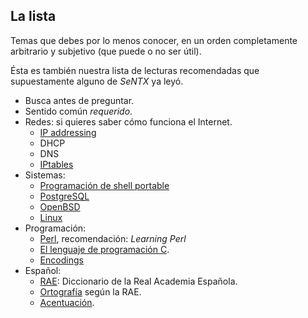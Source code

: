 ## La lista

Temas que debes por lo menos conocer, en un orden completamente arbitrario y
subjetivo (que puede o no ser útil).

Ésta es también nuestra lista de lecturas recomendadas que supuestamente alguno
de *SeNTX* ya leyó.

* Busca antes de preguntar.
* Sentido común *requerido*.
* Redes: si quieres saber cómo funciona el Internet.
  * [IP addressing][]
  * DHCP
  * DNS
  * [IPtables][]
* Sistemas: 
  * [Programación de shell portable][sh]
  * [PostgreSQL][]
  * [OpenBSD][]
  * [Linux][]
* Programación:
  * [Perl][], recomendación: *Learning Perl*
  * [El lenguaje de programación C][C].
  * [Encodings][]
* Español:
  * [RAE][]: Diccionario de la Real Academia Española.
  * [Ortografía][] según la RAE.
  * [Acentuación][acentos].

 [IP addressing]: http://www.3com.com/other/pdfs/infra/corpinfo/en_US/501302.pdf 
 [IPtables]: http://iptables-tutorial.frozentux.net/iptables-tutorial.html#TCPIPREPETITION

 [sh]: http://www.openbsd.org/cgi-bin/man.cgi?query=sh&apropos=0&sektion=0&manpath=OpenBSD+Current&arch=i386&format=html
 [PostgreSQL]: http://www.postgres.org
 [OpenBSD]:  http://www.openbsd.org
 [Linux]: http://google.com/search?q=linux

 [Perl]: http://learn.perl.org/
 [C]: http://cm.bell-labs.com/cm/cs/cbook/ 
 [Encodings]: http://www.joelonsoftware.com/articles/Unicode.html
 [Python]: http://www.python.org
 [Ruby]: http://www.ruby-lang.org

 [RAE]: http://rae.es/
 [Ortografía]: http://www.rae.es/rae/gestores/gespub000015.nsf/(voanexos)/arch7E8694F9D6446133C12571640039A189/$FILE/Ortografia.pdf
 [acentos]: http://www.dat.etsit.upm.es/~mmonjas/acentos.html"
